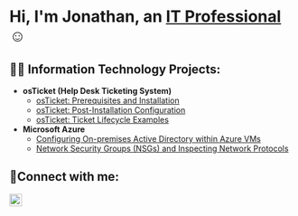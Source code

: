 <h1>Hi, I'm Jonathan, an <a href="https://linkedin.com/in/JonathanDortch">IT Professional</a>☺</h1>

<h2>👨‍💻 Information Technology Projects:</h2>

- <b>osTicket (Help Desk Ticketing System)</b>
  - [osTicket: Prerequisites and Installation](https://github.com/jonathandortch/osticket-prereqs)
  - [osTicket: Post-Installation Configuration](https://github.com/jonathandortch/post-install-config)
  - [osTicket: Ticket Lifecycle Examples](https://github.com/jonathandortch/ticket-lifecycle)
- <b>Microsoft Azure</b>
  - [Configuring On-premises Active Directory within Azure VMs](https://github.com/jonathandortch/configure-ad)
  - [Network Security Groups (NSGs) and Inspecting Network Protocols](https://github.com/jonathandortch/azure-network-protocols)

<h2>🤳Connect with me:</h2>

[<img align="left" alt="Josh | LinkedIn" width="22px" src="https://cdn.jsdelivr.net/npm/simple-icons@v3/icons/linkedin.svg" />][linkedin]

[linkedin]: https://linkedin.com/in/JonathanDortch
